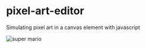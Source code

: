 # pixel-art-editor
Simulating pixel art in a canvas element with javascript

![super mario](https://github.com/joaogabrielferr/pixel-art-editor/assets/59519370/d47ff947-6aac-4a5d-a84c-b700a69df908)
